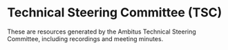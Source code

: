 # Technical Steering Committee (TSC)

These are resources generated by the Ambitus Technical Steering Committee, including recordings and meeting minutes.
